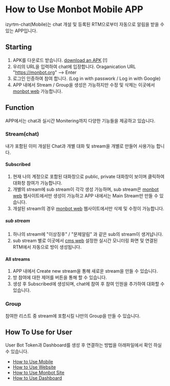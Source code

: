 # How to Use Monbot Mobile APP

izyrtm-chat(Mobile)는 chat 개설 및 등록된 RTM으로부터 자동으로 알림을 받을 수 있는 APP입니다. 

## Starting
  1. APK를 다운로드 받습니다. [download an
    APK](https://github.com/izyrtm/izyrtm-cms-server/releases)
    [!]
  2. 우리의 URL을 입력하여 chat에 입장합니다.
     Oraganication URL "https://monbot.org" --> Enter
  3. 로그인 인증하여 참여 합니다.
     (Log in with passwork / Log in with Google)
  4. APP 내에서 Stream / Group을 생성은 가능하지만 수정 및 삭제는 이곳에서 [monbot web](hhttps://monbot.hopto.org/#) 가능합니다.


## Function
 APP에서는 chat과 실시간 Monitering까지 다양한 기능들을 제공하고 있습니다.

### Stream(chat)
 내가 포함된 이미 개설된 Chat과 개별 대화 및 stream을 개별로 만들어 사용가능 합니다.
 #### Subscribed
 1. 현재 나의 계정으로 포함된 대화창으로 public, private 대화창이 보이며 클릭하여 대화창 참여가 가능합니다.
 2. 개별의 stream에 sub stream이 각각 생성 가능하며, sub stream은 
 [monbot web](hhttps://monbot.hopto.org/#) 웹사이트에서만 생성이 가능하고 APP 내에서는 Main Stream만 만들 수 있습니다.
 3. 개설된 stream의 경우 [monbot web](hhttps://monbot.hopto.org/#) 웹사이트에서만 삭제 및 수정이 가능합니다.
  
 ##### sub stream
  1. 하나의 stream에 "이상징후" / "문제알림" 과 같은 sub의 stream이 생겨납니다.
  2. sub stream 별로 이곳에서 [cms web](http://localhost:8088/main)  설정한 실시간 모니터링 화면 및 연결된 RTM에서 자동으로 방이 생성됩니다. 

 #### All streams
  1. APP 내에서 Create new stream을 통해 새로운 stream을 만들 수 있습니다.
  2. 방 참여에 대한 제어를 버튼을 통해 할 수 있습니다.
  3. 생성 후 Subscribed에 생성되며, chat에 참여 후 참여 인원을 추가하여 대화할 수 있습니다.
     
### Group
 참여한 리스트 중 stream에 포함시킬 나만의 Group을 만들 수 있습니다.


## How To Use for User
User Bot Token과 Dashboard를 생성 후 연결하는 방법을 아래파일에서 확인 하실 수 있습니다.
 * [How to Use Mobile](docs/howto/izyrtm-chat(mobile).md)
 * [How to Use Website](docs/howto/izyrtm-cms(Website).md)
 * [How to Use Monbot Site](docs/howto/izyrtm-server(Monbot).md)
 * [How to Use Dashboard](docs/howto/izyrtm-server(dashboard).md)

